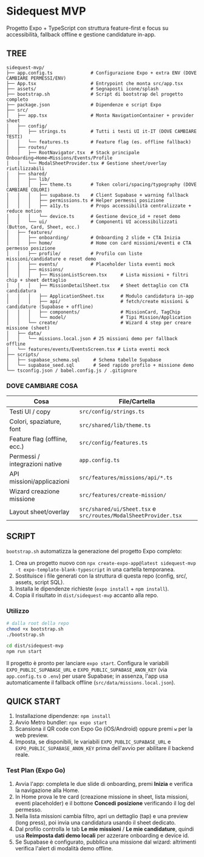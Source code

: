 # Sidequest MVP

Progetto Expo + TypeScript con struttura feature-first e focus su accessibilità, fallback offline e gestione candidature in-app.

## TREE
```
sidequest-mvp/
├── app.config.ts              # Configurazione Expo + extra ENV (DOVE CAMBIARE PERMESSI/ENV)
├── App.tsx                    # Entrypoint che monta src/app.tsx
├── assets/                    # Segnaposti icone/splash
├── bootstrap.sh               # Script di bootstrap del progetto completo
├── package.json               # Dipendenze e script Expo
├── src/
│   ├── app.tsx                # Monta NavigationContainer + provider sheet
│   ├── config/
│   │   ├── strings.ts         # Tutti i testi UI it-IT (DOVE CAMBIARE TESTI)
│   │   └── features.ts        # Feature flag (es. offline fallback)
│   ├── routes/
│   │   ├── RootNavigator.tsx  # Stack principale Onboarding→Home→Missions/Events/Profile
│   │   └── ModalSheetProvider.tsx # Gestione sheet/overlay riutilizzabili
│   ├── shared/
│   │   ├── lib/
│   │   │   ├── theme.ts       # Token colori/spacing/typography (DOVE CAMBIARE COLORI)
│   │   │   ├── supabase.ts    # Client Supabase + warning fallback
│   │   │   ├── permissions.ts # Helper permessi posizione
│   │   │   ├── a11y.ts        # Props accessibilità centralizzate + reduce motion
│   │   │   └── device.ts      # Gestione device_id + reset demo
│   │   └── ui/                # Componenti UI accessibilizzati (Button, Card, Sheet, ecc.)
│   ├── features/
│   │   ├── onboarding/        # Onboarding 2 slide + CTA Inizia
│   │   ├── home/              # Home con card missioni/eventi e CTA permesso posizione
│   │   ├── profile/           # Profilo con liste missioni/candidature e reset demo
│   │   ├── events/            # Placeholder lista eventi mock
│   │   ├── missions/
│   │   │   ├── MissionListScreen.tsx     # Lista missioni + filtri chip + sheet dettaglio
│   │   │   ├── MissionDetailSheet.tsx    # Sheet dettaglio con CTA candidatura
│   │   │   ├── ApplicationSheet.tsx      # Modulo candidatura in-app
│   │   │   ├── api/                      # fetch/create missioni & candidature (Supabase + offline)
│   │   │   ├── components/               # MissionCard, TagChip
│   │   │   └── model/                    # Tipi Mission/Application
│   │   └── create/                       # Wizard 4 step per creare missione (sheet)
│   ├── data/
│   │   └── missions.local.json # 25 missioni demo per fallback offline
│   └── features/events/EventsScreen.tsx # Lista eventi mock
├── scripts/
│   ├── supabase_schema.sql     # Schema tabelle Supabase
│   └── supabase_seed.sql       # Seed rapido profilo + missione demo
└── tsconfig.json / babel.config.js / .gitignore
```

### DOVE CAMBIARE COSA
| Cosa | File/Cartella |
| --- | --- |
| Testi UI / copy | `src/config/strings.ts` |
| Colori, spaziature, font | `src/shared/lib/theme.ts` |
| Feature flag (offline, ecc.) | `src/config/features.ts` |
| Permessi / integrazioni native | `app.config.ts` |
| API missioni/applicazioni | `src/features/missions/api/*.ts` |
| Wizard creazione missione | `src/features/create-mission/` |
| Layout sheet/overlay | `src/shared/ui/Sheet.tsx` e `src/routes/ModalSheetProvider.tsx` |

## SCRIPT
`bootstrap.sh` automatizza la generazione del progetto Expo completo:

1. Crea un progetto nuovo con `npx create-expo-app@latest sidequest-mvp -t expo-template-blank-typescript` in una cartella temporanea.
2. Sostituisce i file generati con la struttura di questa repo (config, src/, assets, script SQL).
3. Installa le dipendenze richieste (`expo install` + `npm install`).
4. Copia il risultato in `dist/sidequest-mvp` accanto alla repo.

### Utilizzo
```bash
# dalla root della repo
chmod +x bootstrap.sh
./bootstrap.sh

cd dist/sidequest-mvp
npm run start
```
Il progetto è pronto per lanciare `expo start`. Configura le variabili `EXPO_PUBLIC_SUPABASE_URL` e `EXPO_PUBLIC_SUPABASE_ANON_KEY` (via `app.config.ts` o `.env`) per usare Supabase; in assenza, l'app usa automaticamente il fallback offline (`src/data/missions.local.json`).

## QUICK START
1. Installazione dipendenze: `npm install`
2. Avvio Metro bundler: `npx expo start`
3. Scansiona il QR code con Expo Go (iOS/Android) oppure premi `w` per la web preview.
4. Imposta, se disponibili, le variabili `EXPO_PUBLIC_SUPABASE_URL` e `EXPO_PUBLIC_SUPABASE_ANON_KEY` prima dell'avvio per abilitare il backend reale.

### Test Plan (Expo Go)
1. Avvia l'app: completa le due slide di onboarding, premi **Inizia** e verifica la navigazione alla Home.
2. In Home prova le tre card (creazione missione in sheet, lista missioni, eventi placeholder) e il bottone **Concedi posizione** verificando il log del permesso.
3. Nella lista missioni cambia filtro, apri un dettaglio (tap) e una preview (long press), poi invia una candidatura usando il sheet dedicato.
4. Dal profilo controlla le tab **Le mie missioni** / **Le mie candidature**, quindi usa **Reimposta dati demo locali** per azzerare onboarding e device id.
5. Se Supabase è configurato, pubblica una missione dal wizard: altrimenti verifica l'alert di modalità demo offline.
